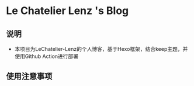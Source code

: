 # Le Chatelier Lenz 's Blog

## 说明

- 本项目为LeChatelier-Lenz的个人博客，基于Hexo框架，结合keep主题，并使用Github Action进行部署


## 使用注意事项
